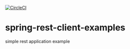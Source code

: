 [![CircleCI](https://circleci.com/gh/twolak88/spring-rest-client-examples.svg?style=svg&circle-token=095406b4ccd4bfa1def40b688677afcc20e21d30)](https://app.circleci.com/pipelines/github/twolak88/spring-rest-client-examples?branch=master)

# spring-rest-client-examples
simple rest application example
